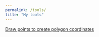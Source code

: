 ```yaml
---
permalink: /tools/
title: "My tools"
---
```


[Draw points to create polygon coordinates](assets/tools.html)
